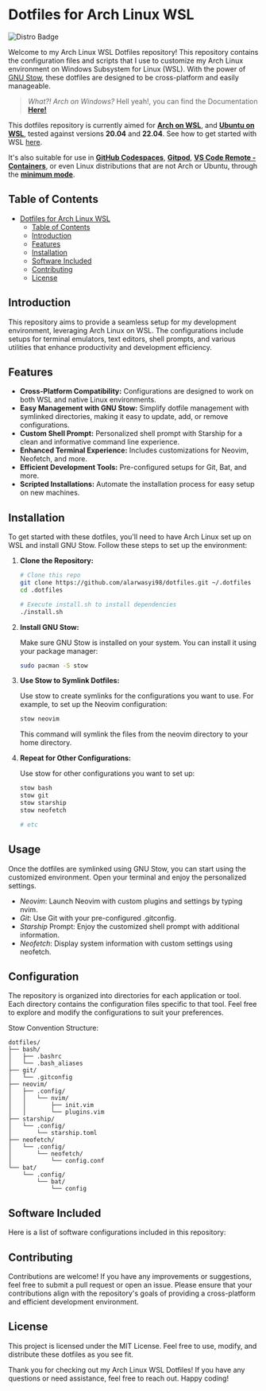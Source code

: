 # Dotfiles for Arch Linux WSL

![Distro Badge](https://img.shields.io/badge/Dotfiles-Arch_BTW-blue?style=for-the-badge)

Welcome to my Arch Linux WSL Dotfiles repository! This repository contains the configuration files and scripts that I use to customize my Arch Linux environment on Windows Subsystem for Linux (WSL). With the power of [GNU Stow](https://www.gnu.org/software/stow/), these dotfiles are designed to be cross-platform and easily manageable.

> *What?! Arch on Windows?*
> Hell yeah!, you can find the Documentation [**Here!**](https://github.com/yuk7/ArchWSL)

This dotfiles repository is currently aimed for [**Arch on WSL**](https://ubuntu.com/wsl), and [**Ubuntu on WSL**](https://ubuntu.com/desktop), tested against versions **20.04** and **22.04**. See how to get started with WSL [here](https://docs.microsoft.com/pt-br/windows/wsl/install-win10).

It's also suitable for use in [**GitHub Codespaces**](https://docs.github.com/codespaces/customizing-your-codespace/personalizing-codespaces-for-your-account#dotfiles), [**Gitpod**](https://www.gitpod.io/docs/config-dotfiles), [**VS Code Remote - Containers**](https://code.visualstudio.com/docs/remote/containers#_personalizing-with-dotfile-repositories), or even Linux distributions that are not Arch or Ubuntu, through the [**minimum mode**](#configuration).

## Table of Contents

- [Dotfiles for Arch Linux WSL](#dotfiles-for-arch-linux-wsl)
  - [Table of Contents](#table-of-contents)
  - [Introduction](#introduction)
  - [Features](#features)
  - [Installation](#installation)
  - [Software Included](#software-included)
  - [Contributing](#contributing)
  - [License](#license)

## Introduction

This repository aims to provide a seamless setup for my development environment, leveraging Arch Linux on WSL. The configurations include setups for terminal emulators, text editors, shell prompts, and various utilities that enhance productivity and development efficiency.

## Features

- **Cross-Platform Compatibility:** Configurations are designed to work on both WSL and native Linux environments.
- **Easy Management with GNU Stow:** Simplify dotfile management with symlinked directories, making it easy to update, add, or remove configurations.
- **Custom Shell Prompt:** Personalized shell prompt with Starship for a clean and informative command line experience.
- **Enhanced Terminal Experience:** Includes customizations for Neovim, Neofetch, and more.
- **Efficient Development Tools:** Pre-configured setups for Git, Bat, and more.
- **Scripted Installations:** Automate the installation process for easy setup on new machines.

## Installation

To get started with these dotfiles, you'll need to have Arch Linux set up on WSL and install GNU Stow. Follow these steps to set up the environment:

1. **Clone the Repository:**

   ```bash
   # Clone this repo
   git clone https://github.com/alarwasyi98/dotfiles.git ~/.dotfiles
   cd .dotfiles

   # Execute install.sh to install dependencies
   ./install.sh

2. **Install GNU Stow:**

    Make sure GNU Stow is installed on your system. You can install it using your package manager:

    ``` bash
    sudo pacman -S stow
    ```

3. **Use Stow to Symlink Dotfiles:**

    Use stow to create symlinks for the configurations you want to use. For example, to set up the Neovim configuration:

    ``` bash
    stow neovim
    ```

    This command will symlink the files from the neovim directory to your home directory.

4. **Repeat for Other Configurations:**

    Use stow for other configurations you want to set up:

    ``` bash
    stow bash
    stow git
    stow starship
    stow neofetch

    # etc
    ```

## Usage

Once the dotfiles are symlinked using GNU Stow, you can start using the customized environment. Open your terminal and enjoy the personalized settings.

- *Neovim*: Launch Neovim with custom plugins and settings by typing nvim.
- *Git*: Use Git with your pre-configured .gitconfig.
- *Starship* Prompt: Enjoy the customized shell prompt with additional information.
- *Neofetch*: Display system information with custom settings using neofetch.

## Configuration

The repository is organized into directories for each application or tool. Each directory contains the configuration files specific to that tool. Feel free to explore and modify the configurations to suit your preferences.

Stow Convention Structure:

``` shell
dotfiles/
├── bash/
│   ├── .bashrc
│   └── .bash_aliases
├── git/
│   └── .gitconfig
├── neovim/
│   ├── .config/
│   │   └── nvim/
│   │       ├── init.vim
│   │       └── plugins.vim
├── starship/
│   └── .config/
│       └── starship.toml
├── neofetch/
│   └── .config/
│       └── neofetch/
│           └── config.conf
└── bat/
    └── .config/
        └── bat/
            └── config
```

## Software Included

Here is a list of software configurations included in this repository:

## Contributing

Contributions are welcome! If you have any improvements or suggestions, feel free to submit a pull request or open an issue. Please ensure that your contributions align with the repository's goals of providing a cross-platform and efficient development environment.

## License

This project is licensed under the MIT License. Feel free to use, modify, and distribute these dotfiles as you see fit.

Thank you for checking out my Arch Linux WSL Dotfiles! If you have any questions or need assistance, feel free to reach out. Happy coding!

